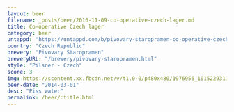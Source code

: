 ```yaml
---
layout: beer
filename: _posts/beer/2016-11-09-co-operative-czech-lager.md
title: Co-operative Czech lager
category: beer
untappd: "https://untappd.com/b/pivovary-staropramen-co-operative-czech-imported-lager/307151"
country: "Czech Republic"
brewery: "Pivovary Staropramen"
breweryURL: "/brewery/pivovary-staropramen.html"
style: "Pilsner - Czech"
score: 3
img: https://scontent.xx.fbcdn.net/v/t1.0-0/p480x480/1976956_10152293116608745_971300903_n.jpg?oh=a95f12ceb4919deb0ea04dfdd674dff2&oe=5B135F75
beer-date: "2014-03-01"
desc: "Piss water"
permalink: /beer/:title.html
---
```

